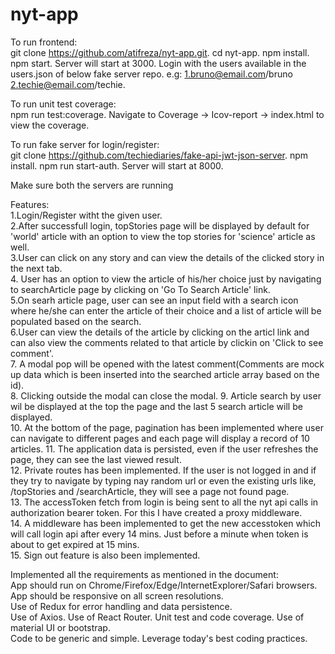 # nyt-app

To run frontend:  
git clone https://github.com/atifreza/nyt-app.git. 
cd nyt-app. 
npm install. 
npm start. 
Server will start at 3000. 
Login with the users available in the users.json of below fake server repo. e.g: 1.bruno@email.com/bruno 2.techie@email.com/techie. 

To run unit test coverage:   
npm run test:coverage. 
Navigate to Coverage -> Icov-report -> index.html to view the coverage. 

To run fake server for login/register:  
git clone https://github.com/techiediaries/fake-api-jwt-json-server. 
npm install. 
npm run start-auth. 
Server will start at 8000. 

Make sure both the servers are running   


Features:  
1.Login/Register witht the given user.  
2.After successfull login, topStories page will be displayed by default for 'world' article with an option to view the top stories for
  'science' article as well.  
3.User can click on any story and can view the details of the clicked story in the next tab.  
4. User has an option to view the article of his/her choice just by navigating to searchArticle page by clicking on 
  'Go To Search Article' link.  
5.On searh article page, user can see an input field with a search icon where he/she can enter the article of their choice and a list of
  article will be populated based on the search.  
6.User can view the details of the article by clicking on the articl link and can also view the comments related to that article by
  clickin on 'Click to see comment'.  
7. A modal pop will be opened with the latest comment(Comments are mock up data which is been inserted into the searched article array
   based on the id).  
8. Clicking outside the modal can close the modal. 
9. Article search by user wil be displayed at the top the page and the last 5 search article will be displayed.  
10. At the bottom of the page, pagination has been implemented where user can navigate to different pages and each page will display
    a record of 10 articles. 
11. The application data is persisted, even if the user refreshes the page, they can see the last viewed result.  
12. Private routes has been implemented. If the user is not logged in and if they try to navigate by typing nay random url
    or even the existing urls like, /topStories and /searchArticle, they will see a page not found page.  
13. The accessToken fetch from login is being sent to all the nyt api calls in authorization bearer token.
    For this I have created a proxy middleware.  
14. A middleware has been implemented to get the new accesstoken which will call login api after every 14 mins.
    Just before a minute when token is about to get expired at 15 mins.  
15. Sign out feature is also been implemented.  


Implemented all the requirements as mentioned in the document:  
App should run on Chrome/Firefox/Edge/InternetExplorer/Safari browsers. 
App should be responsive on all screen resolutions.  
Use of Redux for error handling and data persistence.  
Use of Axios. 
Use of React Router. 
Unit test and code coverage. 
Use of material UI or bootstrap.  
Code to be generic and simple. 
Leverage today's best coding practices. 



